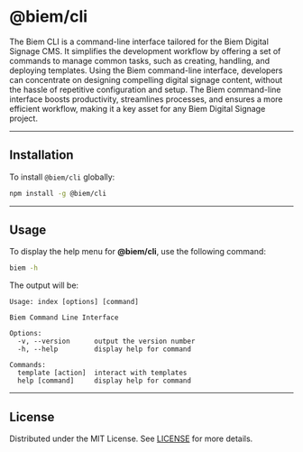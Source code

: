 # @biem/cli

The Biem CLI is a command-line interface tailored for the Biem Digital Signage CMS. It simplifies the development workflow by offering a set of commands to manage common tasks, such as creating, handling, and deploying templates. Using the Biem command-line interface, developers can concentrate on designing compelling digital signage content, without the hassle of repetitive configuration and setup. The Biem command-line interface boosts productivity, streamlines processes, and ensures a more efficient workflow, making it a key asset for any Biem Digital Signage project.

---

## Installation

To install `@biem/cli` globally:

```bash
npm install -g @biem/cli
```

---
## Usage

To display the help menu for **@biem/cli**, use the following command:

```bash
biem -h
```

The output will be:

```
Usage: index [options] [command]

Biem Command Line Interface

Options:
  -v, --version      output the version number
  -h, --help         display help for command

Commands:
  template [action]  interact with templates
  help [command]     display help for command
```

---

## License

Distributed under the MIT License. See [LICENSE](https://github.com/biemch/biem-eslint-config/blob/master/LICENSE.md) for more details.
